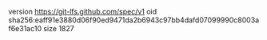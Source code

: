 version https://git-lfs.github.com/spec/v1
oid sha256:eaff91e3880d06f90ed9471da2b6943c97bb4dafd07099990c8003af6e31ac10
size 1827
